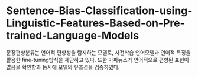 # Sentence-Bias-Classification-using-Linguistic-Features-Based-on-Pre-trained-Language-Models
문장편향분류는 언어적 편향성을 탐지하는 모델로, 사전학습 언어모델과 언어적 특징을 활용한 fine-tuning방식을 제안하고 있다. 또한 가짜뉴스가 언어적으로 편향된 표현이 많음을 확인함과 동시에 모델의 유효성을 검증하였다.
